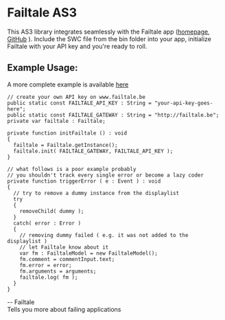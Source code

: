 # Failtale AS3

This AS3 library integrates seamlessly with the Failtale app ([homepage][home], [GitHub][github] ). Include the SWC file from the bin folder into your app, initialize Failtale with your API key and you're ready to roll.

## Example Usage:

A more complete example is available [here](http://github.com/webdevotion/Failtale-AS3-Example-Application)

    // create your own API key on www.failtale.be
    public static const FAILTALE_API_KEY : String = "your-api-key-goes-here";
    public static const FAILTALE_GATEWAY : String = "http://failtale.be";
    private var failtale : Failtale;
    
    private function initFailtale () : void
    {
      failtale = Failtale.getInstance();
      failtale.init( FAILTALE_GATEWAY, FAILTALE_API_KEY );
    }
    
    // what follows is a poor example probably
    // you shouldn't track every single error or become a lazy coder
    private function triggerError ( e : Event ) : void
    {
      // try to remove a dummy instance from the displaylist
      try
      {
        removeChild( dummy );
      }
      catch( error : Error )
      {
        // removing dummy failed ( e.g. it was not added to the displaylist )
        // let Failtale know about it
        var fm : FailtaleModel = new FailtaleModel();
        fm.comment = commentInput.text;
        fm.error = error;
        fm.arguments = arguments;
        failtale.log( fm );
      }
    }

-- Failtale  
Tells you more about failing applications

  [home]: www.failtale.be
  [github]: http://github.com/mrhenry/failtale